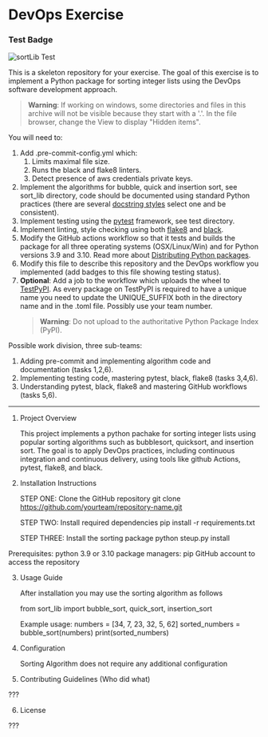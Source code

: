 # DevOps Exercise


### Test Badge
![sortLib Test](https://github.com/K-Hannan12/COS-397-Assignment-5/actions/workflows/main.yml/badge.svg?event=push)

This is a skeleton repository for your exercise. 
The goal of this exercise is to implement a Python package for sorting integer 
lists using the DevOps software development approach.

> **Warning**: If working on windows, some directories and files in this archive
will not be visible because they start with a '.'. In the file browser, change 
the View to display "Hidden items".

You will need to:
1. Add .pre-commit-config.yml which:  
    1. Limits maximal file size.
    1. Runs the black and flake8 linters.
    1. Detect presence of aws credentials private keys.    
1. Implement the algorithms for bubble, quick and insertion sort, see sort_lib directory,
code should be documented using standard Python practices (there are several [docstring 
styles](https://stackoverflow.com/questions/3898572/what-is-the-standard-python-docstring-format)
select one and be consistent).
1. Implement testing using the [pytest](https://docs.pytest.org/en/6.2.x/) framework, see test directory.
1. Implement linting, style checking using both [flake8](https://flake8.pycqa.org/en/latest/) and 
[black](https://black.readthedocs.io/en/stable/). 
1. Modify the GitHub actions workflow so that it tests and builds the package for all 
three operating systems (OSX/Linux/Win) and for Python versions 3.9 and 3.10. Read more about [Distributing Python packages](https://docs.python.org/3/distributing/index.html).
1. Modify this file to describe this repository and the DevOps workflow you implemented (add badges to this file showing testing status).
1. **Optional**: Add a job to the workflow which uploads the wheel to [TestPyPI](https://test.pypi.org/). As every package on TestPyPI is required to have a unique name you need to update the UNIQUE_SUFFIX both in the directory name and in the .toml file. Possibly use your team number.
    >**Warning**: Do not upload to the authoritative Python Package Index (PyPI).  


Possible work division, three sub-teams:
1. Adding pre-commit and implementing algorithm code and documentation (tasks 1,2,6).
1. Implementing testing code, mastering pytest, black, flake8 (tasks 3,4,6).
1. Understanding pytest, black, flake8 and mastering GitHub workflows (tasks 5,6).

---------------------------------------------------------------------------------------------------------------------------------------

1. Project Overview

    This project implements a python pachake for sorting integer lists using popular sorting algorithms such as bubblesort, quicksort, and insertion sort. The goal is to apply DevOps practices, including continuous integration and continuous delivery, using tools like github Actions, pytest, flake8, and black.

2. Installation Instructions

    STEP ONE: Clone the GitHub repository
    git clone https://github.com/yourteam/repository-name.git

    STEP TWO: Install required dependencies
    pip install -r requirements.txt

    STEP THREE: Install the sorting package
    python steup.py install

Prerequisites:
python 3.9 or 3.10
package managers: pip
GitHub account to access the repository

3. Usage Guide

    After installation you may use the sorting algorithm as follows
    
    from sort_lib import bubble_sort, quick_sort, insertion_sort
    
    Example usage:
    numbers = [34, 7, 23, 32, 5, 62]
    sorted_numbers = bubble_sort(numbers)
    print(sorted_numbers)

4. Configuration

    Sorting Algorithm does not require any additional configuration

5. Contributing Guidelines (Who did what)

???

6. License

???
